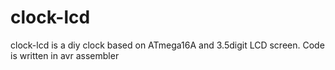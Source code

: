 # clock-lcd
clock-lcd is a diy clock based on ATmega16A and 3.5digit LCD screen. Code is written in avr assembler
